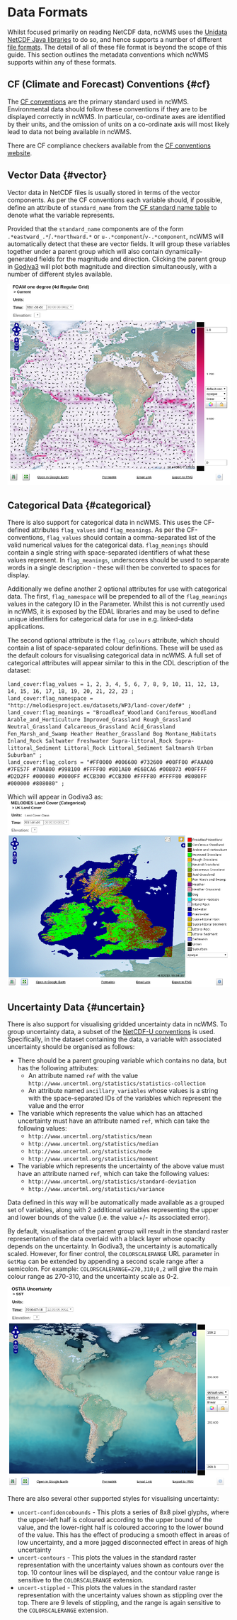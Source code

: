 # Data Formats

Whilst focused primarily on reading NetCDF data, ncWMS uses the [Unidata NetCDF Java libraries](http://www.unidata.ucar.edu/software/thredds/current/netcdf-java/) to do so, and hence supports a number of different [file formats](http://www.unidata.ucar.edu/software/thredds/current/netcdf-java/reference/formats/FileTypes.html). The detail of all of these file format is beyond the scope of this guide. This section outlines the metadata conventions which ncWMS supports within any of these formats.

## CF (Climate and Forecast) Conventions {#cf}
The [CF conventions](http://cfconventions.org/) are the primary standard used in ncWMS. Environmental data should follow these conventions if they are to be displayed correctly in ncWMS. In particular, co-ordinate axes are identified by their units, and the omission of units on a co-ordinate axis will most likely lead to data not being available in ncWMS.

There are CF compliance checkers available from the [CF conventions website](http://cfconventions.org/compliance-checker.html).

## Vector Data {#vector}
Vector data in NetCDF files is usually stored in terms of the vector components.  As per the CF conventions each variable should, if possible, define an attribute of `standard_name` from the [CF standard name table](http://cfconventions.org/Data/cf-standard-names/33/build/cf-standard-name-table.html) to denote what the variable represents.

Provided that the `standard_name` components are of the form `.*eastward_.*`/`.*northward.*` or `u-.*component`/`v-.*component`, ncWMS will automatically detect that these are vector fields. It will group these variables together under a parent group which will also contain dynamically-generated fields for the magnitude and direction. Clicking the parent group in [Godiva3](04-usage.md#godiva3) will plot both magnitude and direction simultaneously, with a number of different styles available.

![Vector data as viewed in Godiva3](images/godiva-vectors.png)

## Categorical Data {#categorical}
There is also support for categorical data in ncWMS. This uses the CF-defined attributes `flag_values` and `flag_meanings`. As per the CF-conventions, `flag_values` should contain a comma-separated list of the valid numerical values for the categorical data. `flag_meanings` should contain a single string with space-separated identifiers of what these values represent.  In `flag_meanings`, underscores should be used to separate words in a single description - these will then be converted to spaces for display.

Additionally we define another 2 optional attributes for use with categorical data.  The first, `flag_namespace` will be prepended to all of the `flag_meanings` values in the category ID in the Parameter. Whilst this is not currently used in ncWMS, it is exposed by the EDAL libraries and may be used to define unique identifiers for categorical data for use in e.g. linked-data applications.

The second optional attribute is the `flag_colours` attribute, which should contain a list of space-separated colour definitions. These will be used as the default colours for visualising categorical data in ncWMS.  A full set of categorical attributes will appear similar to this in the CDL description of the dataset:

```
land_cover:flag_values = 1, 2, 3, 4, 5, 6, 7, 8, 9, 10, 11, 12, 13, 14, 15, 16, 17, 18, 19, 20, 21, 22, 23 ;
land_cover:flag_namespace = "http://melodiesproject.eu/datasets/WP3/land-cover/def#" ;
land_cover:flag_meanings = "Broadleaf_Woodland Coniferous_Woodland Arable_and_Horticulture Improved_Grassland Rough_Grassland Neutral_Grassland Calcareous_Grassland Acid_Grassland Fen_Marsh_and_Swamp Heather Heather_Grassland Bog Montane_Habitats Inland_Rock Saltwater Freshwater Supra-littoral_Rock Supra-littoral_Sediment Littoral_Rock Littoral_Sediment Saltmarsh Urban Suburban" ;
land_cover:flag_colors = "#FF0000 #006600 #732600 #00FF00 #FAAA00 #7FE57F #70A800 #998100 #FFFF00 #801A80 #E68CA6 #008073 #00FFFF #D2D2FF #000080 #0000FF #CCB300 #CCB300 #FFFF80 #FFFF80 #8080FF #000000 #808080" ;
``` 

Which will appear in Godiva3 as:
![Categorical data as viewed in Godiva3](images/godiva-land_cover.png)

## Uncertainty Data {#uncertain}
There is also support for visualising gridded uncertainty data in ncWMS.  To group uncertainty data, a subset of the [NetCDF-U conventions](https://portal.opengeospatial.org/files/46702) is used.  Specifically, in the dataset containing the data, a variable with associated uncertainty should be organised as follows:
* There should be a parent grouping variable which contains no data, but has the following attributes:
    * An attribute named `ref` with the value `http://www.uncertml.org/statistics/statistics-collection`
    * An attribute named `ancillary_variables` whose values is a string with the space-separated IDs of the variables which represent the value and the error
* The variable which represents the value which has an attached uncertainty must have an attribute named `ref`, which can take the following values:
    * `http://www.uncertml.org/statistics/mean`
    * `http://www.uncertml.org/statistics/median`
    * `http://www.uncertml.org/statistics/mode`
    * `http://www.uncertml.org/statistics/moment`
* The variable which represents the uncertainty of the above value must have an attribute named `ref`, which can take the following values:
    * `http://www.uncertml.org/statistics/standard-deviation`
    * `http://www.uncertml.org/statistics/variance`
    
Data defined in this way will be automatically made available as a grouped set of variables, along with 2 additional variables representing the upper and lower bounds of the value (i.e. the value +/- its associated error).

By default, visualisation of the parent group will result in the standard raster representation of the data overlaid with a black layer whose opacity depends on the uncertainty.  In Godiva3, the uncertainty is automatically scaled.  However, for finer control, the `COLORSCALERANGE` URL parameter in `GetMap` can be extended by appending a second scale range after a semicolon.  For example: `COLORSCALERANGE=270,310;0,2` will give the main colour range as 270-310, and the uncertainty scale as 0-2.

![The default uncertainty visualisation](images/godiva-uncert.png)

There are also several other supported styles for visualising uncertainty:
* `uncert-confidencebounds` - This plots a series of 8x8 pixel glyphs, where the upper-left half is coloured according to the upper bound of the value, and the lower-right half is coloured accoring to the lower bound of the value.  This has the effect of producing a smooth effect in areas of low uncertainty, and a more jagged disconnected effect in areas of high uncertainty
* `uncert-contours` - This plots the values in the standard raster representation with the uncertainty values shown as contours over the top.  10 contour lines will be displayed, and the contour value range is sensitive to the `COLORSCALERANGE` extension.
* `uncert-stippled` - This plots the values in the standard raster representation with the uncertainty values shown as stippling over the top.  There are 9 levels of stippling, and the range is again sensitive to the `COLORSCALERANGE` extension.
